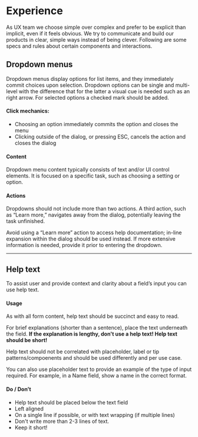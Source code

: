 # Experience

As UX team we choose simple over complex and prefer to be explicit than implicit, even if it
feels obvious. We try to communicate and build our products in clear, simple ways instead of being clever. Following are some specs and rules about certain components and interactions.

## Dropdown menus
Dropdown menus display options for list items, and they immediately commit choices upon selection. Dropdown options can be single and multi-level with the difference that for the latter a visual cue is needed such as an right arrow. For selected options a checked mark should be added.

#### Click mechanics:
- Choosing an option immediately commits the option and closes the menu
- Clicking outside of the dialog, or pressing ESC, cancels the action and closes the dialog

#### Content
Dropdown menu content typically consists of text and/or UI control elements. It is focused on a specific task, such as choosing a setting or option.

#### Actions
Dropdowns should not include more than two actions. A third action, such as “Learn more,” navigates away from the dialog, potentially leaving the task unfinished.

Avoid using a “Learn more” action to access help documentation; in-line expansion within the dialog should be used instead. If more extensive information is needed, provide it prior to entering the dropdown.

---

## Help text
To assist user and provide context and clarity about a field’s input you can use help text. 

#### Usage
As with all form content, help text should be succinct and easy to read. 

For brief explanations (shorter than a sentence), place the text underneath the field.
**If the explanation is lengthy, don't use a help text! Help text should be short!**

Help text should not be correlated with placeholder, label or tip patterns/compoenents and should be used differently and per use case.

You can also use placeholder text to provide an example of the type of input required. For example, in a Name field, show a name in the correct format.


#### Do / Don’t
- Help text should be placed below the text field
- Left aligned 
- On a single line if possible, or with text wrapping (if multiple lines)
- Don't write more than 2-3 lines of text.
- Keep it short! 

